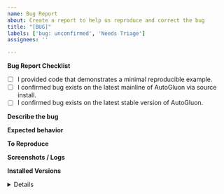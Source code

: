 ```yaml
---
name: Bug Report
about: Create a report to help us reproduce and correct the bug
title: "[BUG]"
labels: ['bug: unconfirmed', 'Needs Triage']
assignees: ''

---
```


**Bug Report Checklist**
<!-- Please ensure at least one of the following to help the developers troubleshoot the problem:  -->
- [ ] I provided code that demonstrates a minimal reproducible example. <!-- Ideal, especially via source install --> 
- [ ] I confirmed bug exists on the latest mainline of AutoGluon via source install. <!-- Preferred --> 
- [ ] I confirmed bug exists on the latest stable version of AutoGluon. <!-- Unnecessary if prior items are checked --> 

**Describe the bug**
<!-- A clear and concise description of what the bug is. -->

**Expected behavior**
<!-- A clear and concise description of what you expected to happen. -->

**To Reproduce**
<!-- A minimal script to reproduce the issue. Links to Colab notebooks or similar tools are encouraged.  
If the code is too long, feel free to put it in a public gist and link it in the issue: https://gist.github.com.  
In short, we are going to copy-paste your code to run it and we expect to get the same result as you. -->

**Screenshots / Logs**
<!-- If applicable, add screenshots or logs to help explain your problem. -->

**Installed Versions**
<!-- Please run the following code snippet: -->
<details>

```python
# Replace this code with the output of the following:
from autogluon.core.utils import show_versions
show_versions()
```

</details>
